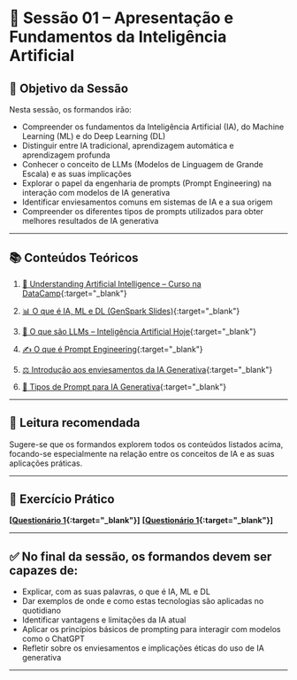 # 📘 Sessão 01 – Apresentação e Fundamentos da Inteligência Artificial

## 🎯 Objetivo da Sessão

Nesta sessão, os formandos irão:

- Compreender os fundamentos da Inteligência Artificial (IA), do Machine Learning (ML) e do Deep Learning (DL)
- Distinguir entre IA tradicional, aprendizagem automática e aprendizagem profunda
- Conhecer o conceito de LLMs (Modelos de Linguagem de Grande Escala) e as suas implicações
- Explorar o papel da engenharia de prompts (Prompt Engineering) na interação com modelos de IA generativa
- Identificar enviesamentos comuns em sistemas de IA e a sua origem
- Compreender os diferentes tipos de prompts utilizados para obter melhores resultados de IA generativa

---

## 📚 Conteúdos Teóricos

1. [📘 Understanding Artificial Intelligence – Curso na DataCamp](https://app.datacamp.com/learn/courses/understanding-artificial-intelligence){:target="_blank"}

2. [📊 O que é IA, ML e DL (GenSpark Slides)](https://www.genspark.ai/slides?project_id=ca77b70e-b768-4923-88c3-f52256f3c63e){:target="_blank"}

3. [🧠 O que são LLMs – Inteligência Artificial Hoje](https://inteligenciaartificialhoje.pt/o-que-sao-os-llms/){:target="_blank"}

4. [✍️ O que é Prompt Engineering](https://inteligenciaartificialhoje.pt/o-que-e-o-prompt-engineering/){:target="_blank"}

5. [⚖️ Introdução aos enviesamentos da IA Generativa](https://inteligenciaartificialhoje.pt/introducao-aos-enviesamentos-em-ia-generativa/){:target="_blank"}

6. [🧾 Tipos de Prompt para IA Generativa](https://inteligenciaartificialhoje.pt/os-tipos-de-prompt-para-a-ia-generativa/){:target="_blank"}

---

## 📖 Leitura recomendada

Sugere-se que os formandos explorem todos os conteúdos listados acima, focando-se especialmente na relação entre os conceitos de IA e as suas aplicações práticas.

---

## 📝 Exercício Prático

**[[Questionário 1](https://g.co/gemini/share/27a409279756){:target="_blank"}]**
**[[Questionário 1](https://g.co/gemini/share/27a409279756){:target="_blank"}]**

---

## ✅ No final da sessão, os formandos devem ser capazes de:

- Explicar, com as suas palavras, o que é IA, ML e DL
- Dar exemplos de onde e como estas tecnologias são aplicadas no quotidiano
- Identificar vantagens e limitações da IA atual
- Aplicar os princípios básicos de prompting para interagir com modelos como o ChatGPT
- Refletir sobre os enviesamentos e implicações éticas do uso de IA generativa

---

